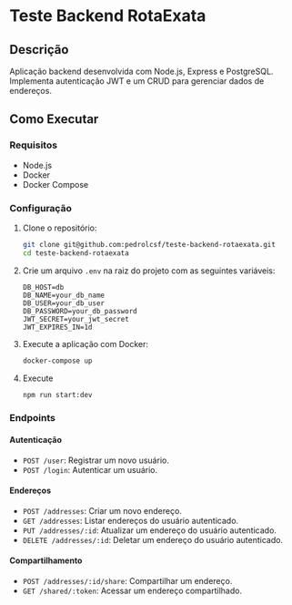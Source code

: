 # Teste Backend RotaExata

## Descrição
Aplicação backend desenvolvida com Node.js, Express e PostgreSQL. Implementa autenticação JWT e um CRUD para gerenciar dados de endereços.

## Como Executar

### Requisitos
- Node.js
- Docker
- Docker Compose

### Configuração
1. Clone o repositório:
    ```bash
    git clone git@github.com:pedrolcsf/teste-backend-rotaexata.git
    cd teste-backend-rotaexata
    ```

2. Crie um arquivo `.env` na raiz do projeto com as seguintes variáveis:
    ```env
    DB_HOST=db
    DB_NAME=your_db_name
    DB_USER=your_db_user
    DB_PASSWORD=your_db_password
    JWT_SECRET=your_jwt_secret
    JWT_EXPIRES_IN=1d
    ```

3. Execute a aplicação com Docker:
    ```bash
    docker-compose up
    ```

3. Execute
    ```bash
    npm run start:dev
    ```


### Endpoints

#### Autenticação
- `POST /user`: Registrar um novo usuário.
- `POST /login`: Autenticar um usuário.

#### Endereços
- `POST /addresses`: Criar um novo endereço.
- `GET /addresses`: Listar endereços do usuário autenticado.
- `PUT /addresses/:id`: Atualizar um endereço do usuário autenticado.
- `DELETE /addresses/:id`: Deletar um endereço do usuário autenticado.

#### Compartilhamento
- `POST /addresses/:id/share`: Compartilhar um endereço.
- `GET /shared/:token`: Acessar um endereço compartilhado.
